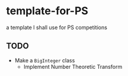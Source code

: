 # template-for-PS
a template I shall use for PS competitions

## TODO

* Make a `BigInteger` class
  * Implement Number Theoretic Transform
